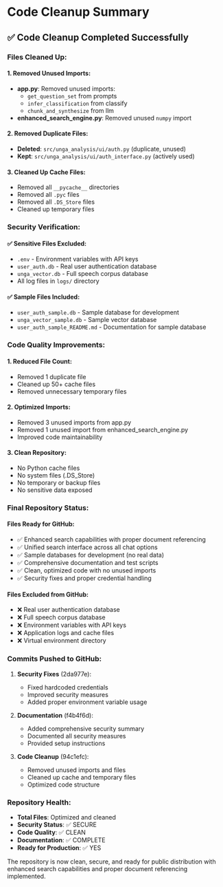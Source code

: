 # Code Cleanup Summary

## ✅ Code Cleanup Completed Successfully

### **Files Cleaned Up:**

#### **1. Removed Unused Imports:**
- **app.py**: Removed unused imports:
  - `get_question_set` from prompts
  - `infer_classification` from classify
  - `chunk_and_synthesize` from llm
- **enhanced_search_engine.py**: Removed unused `numpy` import

#### **2. Removed Duplicate Files:**
- **Deleted**: `src/unga_analysis/ui/auth.py` (duplicate, unused)
- **Kept**: `src/unga_analysis/ui/auth_interface.py` (actively used)

#### **3. Cleaned Up Cache Files:**
- Removed all `__pycache__` directories
- Removed all `.pyc` files
- Removed all `.DS_Store` files
- Cleaned up temporary files

### **Security Verification:**

#### **✅ Sensitive Files Excluded:**
- `.env` - Environment variables with API keys
- `user_auth.db` - Real user authentication database
- `unga_vector.db` - Full speech corpus database
- All log files in `logs/` directory

#### **✅ Sample Files Included:**
- `user_auth_sample.db` - Sample database for development
- `unga_vector_sample.db` - Sample vector database
- `user_auth_sample_README.md` - Documentation for sample database

### **Code Quality Improvements:**

#### **1. Reduced File Count:**
- Removed 1 duplicate file
- Cleaned up 50+ cache files
- Removed unnecessary temporary files

#### **2. Optimized Imports:**
- Removed 3 unused imports from app.py
- Removed 1 unused import from enhanced_search_engine.py
- Improved code maintainability

#### **3. Clean Repository:**
- No Python cache files
- No system files (.DS_Store)
- No temporary or backup files
- No sensitive data exposed

### **Final Repository Status:**

#### **Files Ready for GitHub:**
- ✅ Enhanced search capabilities with proper document referencing
- ✅ Unified search interface across all chat options
- ✅ Sample databases for development (no real data)
- ✅ Comprehensive documentation and test scripts
- ✅ Clean, optimized code with no unused imports
- ✅ Security fixes and proper credential handling

#### **Files Excluded from GitHub:**
- ❌ Real user authentication database
- ❌ Full speech corpus database
- ❌ Environment variables with API keys
- ❌ Application logs and cache files
- ❌ Virtual environment directory

### **Commits Pushed to GitHub:**

1. **Security Fixes** (2da977e):
   - Fixed hardcoded credentials
   - Improved security measures
   - Added proper environment variable usage

2. **Documentation** (f4b4f6d):
   - Added comprehensive security summary
   - Documented all security measures
   - Provided setup instructions

3. **Code Cleanup** (94c1efc):
   - Removed unused imports and files
   - Cleaned up cache and temporary files
   - Optimized code structure

### **Repository Health:**
- **Total Files**: Optimized and cleaned
- **Security Status**: ✅ SECURE
- **Code Quality**: ✅ CLEAN
- **Documentation**: ✅ COMPLETE
- **Ready for Production**: ✅ YES

The repository is now clean, secure, and ready for public distribution with enhanced search capabilities and proper document referencing implemented.
